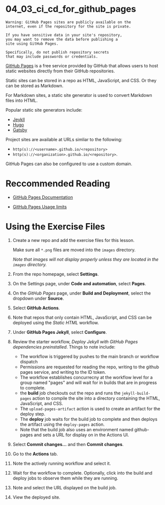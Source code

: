 # 04_03_ci_cd_for_github_pages
    Warning: GitHub Pages sites are publicly available on the
    internet, even if the repository for the site is private.

    If you have sensitive data in your site's repository,
    you may want to remove the data before publishing a
    site using GitHub Pages.

    Specifically, do not publish repository secrets
    that may include passwords or credentials.

[GitHub Pages](https://pages.github.com/) is a free service provided by GitHub that allows users to host static websites directly from their GitHub repositories.

Static sites can be stored in a repo as HTML, JavaScript, and CSS.  Or they can be stored as Markdown.

For Markdown sites, a static site generator is used to convert Markdown files into HTML.

Popular static site generators include:
- [Jeykll](https://jekyllrb.com/)
- [Hugo](https://gohugo.io/)
- [Gatsby](https://www.gatsbyjs.com/)

Project sites are available at URLs simliar to the following:
- `http(s)://<username>.github.io/<repository>`
- `http(s)://<organization>.github.io/<repository>`.

GitHub Pages can also be configured to use a custom domain.

# Reccommended Reading
- [GitHub Pages Documentation](https://docs.github.com/en/pages)

- [GitHub Pages Usage limits](https://docs.github.com/en/pages/getting-started-with-github-pages/about-github-pages#usage-limits)


# Using the Exercise Files
1. Create a new repo and add the exercise files for this lesson.

    Make sure all `*.png` files are moved into the `images` directory.

    _*Note that images will not display properly unless they are located in the `images` directory.*_

1. From the repo homepage, select **Settings**.
1. On the Settings page, under **Code and automation**, select **Pages**.
1. On the *GitHub Pages* page, under **Build and Deployment**, select the dropdown under **Source**.
1. Select **GitHub Actions**.
1. Note that repos that only contain HTML, JavaScript, and CSS can be deployed using the *Static HTML* workflow.
1. Under **GitHub Pages Jekyll**, select **Configure**.
1. Review the starter workflow, *Deploy Jekyll with GitHub Pages dependencies preinstalled*. Things to note include:
    - The workflow is triggered by pushes to the main branch or workflow dispatch
    - Permissions are requested for reading the repo, writing to the github pages service, and writing to
    the ID token.
    - The workflow establishes concurrecny at the workflow level for a group named "pages" and will wait for in builds that are in progress to complete.
    - the **build** job checkouts out the repo and runs the `jekyll-build-pages` action to compile the site into a directory containing the HTML, JavaScript, and CSS.
    - The `upload-pages-artifact` action is used to create an artifact for the deploy step.
    - The **deploy** job waits for the build job to complete and then deploys the artifact using the `deploy-pages` action.
    - Note that the build job also uses an environment named github-pages and sets a URL for display on in the Actions UI.
1. Select **Commit changes...** and then **Commit changes**.
1. Go to the **Actions** tab.
1. Note the actively running workflow and select it.
1. Wait for the workflow to complete.  Optionally, click into the build and deploy jobs to observe them while they are running.
1. Note and select the URL displayed on the build job.
1. View the deployed site.
